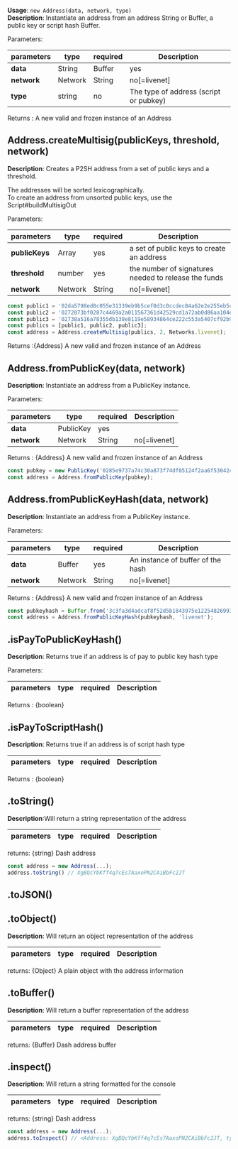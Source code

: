 **Usage**: `new Address(data, network, type)`  
**Description**: Instantiate an address from an address String or Buffer, a public key or script hash Buffer.

Parameters: 

| parameters                                | type            | required           | Description                                                                                                                                                                    |  
|-------------------------------------------|-----------------|--------------------| ------------------------------------------------------------------------------------------------------------------------------------------------------------------------------ |
| **data**                                  | String|Buffer   | yes                | The encoded data in various format (PublicKey, PublicKeyHash, ScriptHash, Script, Buffer, Object or String)                                                                                                                                     |
| **network**                               | Network|String  | no[=livenet]       | The network as a Network instance or a string                                                              |
| **type**                                  | string          | no                 | The type of address (script or pubkey) |

Returns : A new valid and frozen instance of an Address

## Address.createMultisig(publicKeys, threshold, network)

**Description**: Creates a P2SH address from a set of public keys and a threshold.  

The addresses will be sorted lexicographically.   
To create an address from unsorted public keys, use the Script#buildMultisigOut

Parameters: 

| parameters                                | type            | required           | Description                                                                                                                                                                    |  
|-------------------------------------------|-----------------|--------------------| ------------------------------------------------------------------------------------------------------------------------------------------------------------------------------ |
| **publicKeys**                            | Array           | yes                | a set of public keys to create an address                                                                                                                                     |
| **threshold**                             | number          | yes                | the number of signatures needed to release the funds                                                             |
| **network**                               | Network|String  | no[=livenet]       | The network as a Network instance or a string                                                              |

```js
const public1 = '02da5798ed0c055e31339eb9b5cef0d3c0ccdec84a62e2e255eb5c006d4f3e7f5b';
const public2 = '0272073bf0287c4469a2a011567361d42529cd1a72ab0d86aa104ecc89342ffeb0';
const public3 = '02738a516a78355db138e8119e58934864ce222c553a5407cf92b9c1527e03c1a2';
const publics = [public1, public2, public3];
const address = Address.createMultisig(publics, 2, Networks.livenet);
```

Returns :{Address} A new valid and frozen instance of an Address

## Address.fromPublicKey(data, network)

**Description**: Instantiate an address from a PublicKey instance.

Parameters: 

| parameters                                | type            | required           | Description                                                                                                                                                                    |  
|-------------------------------------------|-----------------|--------------------| ------------------------------------------------------------------------------------------------------------------------------------------------------------------------------ |
| **data**                                  | PublicKey           | yes            |                                                                                                                                      |
| **network**                               | Network|String  | no[=livenet]       | The network as a Network instance or a string                                                              |

Returns : {Address} A new valid and frozen instance of an Address

```js
const pubkey = new PublicKey('0285e9737a74c30a873f74df05124f2aa6f53042c2fc0a130d6cbd7d16b944b004');
const address = Address.fromPublicKey(pubkey);
```

## Address.fromPublicKeyHash(data, network)

**Description**: Instantiate an address from a PublicKey instance.

Parameters: 

| parameters                                | type            | required           | Description                                                                                                                                                                    |  
|-------------------------------------------|-----------------|--------------------| ------------------------------------------------------------------------------------------------------------------------------------------------------------------------------ |
| **data**                                  | Buffer          | yes                | An instance of buffer of the hash                                                                                                                                    |
| **network**                               | Network|String  | no[=livenet]       | The network as a Network instance or a string                                                              |

Returns : {Address} A new valid and frozen instance of an Address

```js
const pubkeyhash = Buffer.from('3c3fa3d4adcaf8f52d5b1843975e122548269937', 'hex');
const address = Address.fromPublicKeyHash(pubkeyhash, 'livenet');
```

## .isPayToPublicKeyHash()

**Description**: Returns true if an address is of pay to public key hash type

Parameters: 

| parameters                                | type            | required           | Description                                                                                                                                                                    |  
|-------------------------------------------|-----------------|--------------------| ------------------------------------------------------------------------------------------------------------------------------------------------------------------------------ |

Returns : {boolean}

## .isPayToScriptHash()

**Description**: Returns true if an address is of script hash type

| parameters                                | type            | required           | Description                                                                                                                                                                    |  
|-------------------------------------------|-----------------|--------------------| ------------------------------------------------------------------------------------------------------------------------------------------------------------------------------ |

Returns : {boolean}


## .toString()
**Description**:Will return a string representation of the address

| parameters                                | type            | required           | Description                                                                                                                                                                    |  
|-------------------------------------------|-----------------|--------------------| ------------------------------------------------------------------------------------------------------------------------------------------------------------------------------ |

returns: {string} Dash address

```js
const address = new Address(...);
address.toString() // XgBQcYbKff4q7cEs7AaxoPN2CAiBbFc2JT
```

## .toJSON()
## .toObject()
**Description**: Will return an object representation of the address

| parameters                                | type            | required           | Description                                                                                                                                                                    |  
|-------------------------------------------|-----------------|--------------------| ------------------------------------------------------------------------------------------------------------------------------------------------------------------------------ |

returns: {Object} A plain object with the address information

## .toBuffer()
**Description**: Will return a buffer representation of the address

| parameters                                | type            | required           | Description                                                                                                                                                                    |  
|-------------------------------------------|-----------------|--------------------| ------------------------------------------------------------------------------------------------------------------------------------------------------------------------------ |

returns: {Buffer} Dash address buffer

## .inspect()
**Description**: Will return a string formatted for the console

| parameters                                | type            | required           | Description                                                                                                                                                                    |  
|-------------------------------------------|-----------------|--------------------| ------------------------------------------------------------------------------------------------------------------------------------------------------------------------------ |

returns: {string} Dash address

```js
const address = new Address(...);
address.toInspect() // <Address: XgBQcYbKff4q7cEs7AaxoPN2CAiBbFc2JT, type: pubkeyhash, network: livenet>
```


